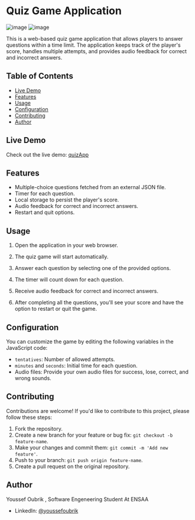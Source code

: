 # Quiz Game Application

![image](https://github.com/oubrikyoussef/quizApp/assets/133607377/e4454efc-3598-437e-8818-3ead2c48e55f)
![image](https://github.com/oubrikyoussef/quizApp/assets/133607377/6899a695-8ad7-4e69-8647-289d88a4230b)

This is a web-based quiz game application that allows players to answer questions within a time limit. The application keeps track of the player's score, handles multiple attempts, and provides audio feedback for correct and incorrect answers.

## Table of Contents

- [Live Demo](#live-demo)
- [Features](#features)
- [Usage](#usage)
- [Configuration](#configuration)
- [Contributing](#contributing)
- [Author](#author)

## Live Demo

Check out the live demo: [quizApp](https://yo-quizapp.netlify.app/)

## Features

- Multiple-choice questions fetched from an external JSON file.
- Timer for each question.
- Local storage to persist the player's score.
- Audio feedback for correct and incorrect answers.
- Restart and quit options.


## Usage

1. Open the application in your web browser.

2. The quiz game will start automatically.

3. Answer each question by selecting one of the provided options.

4. The timer will count down for each question.

5. Receive audio feedback for correct and incorrect answers.

6. After completing all the questions, you'll see your score and have the option to restart or quit the game.

## Configuration

You can customize the game by editing the following variables in the JavaScript code:

- `tentatives`: Number of allowed attempts.
- `minutes` and `seconds`: Initial time for each question.
- Audio files: Provide your own audio files for success, lose, correct, and wrong sounds.

## Contributing

Contributions are welcome! If you'd like to contribute to this project, please follow these steps:

1. Fork the repository.
2. Create a new branch for your feature or bug fix: `git checkout -b feature-name`.
3. Make your changes and commit them: `git commit -m 'Add new feature'`.
4. Push to your branch: `git push origin feature-name`.
5. Create a pull request on the original repository.

## Author 
Youssef Oubrik , Software Engeneering Student At ENSAA 
- LinkedIn: [@youssefoubrik](https://www.linkedin.com/in/youssefoubrik/)

